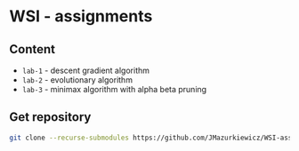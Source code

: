 # WSI - assignments

## Content

* `lab-1` - descent gradient algorithm
* `lab-2` - evolutionary algorithm
* `lab-3` - minimax algorithm with alpha beta pruning

## Get repository

```bash
git clone --recurse-submodules https://github.com/JMazurkiewicz/WSI-assignments.git
```
